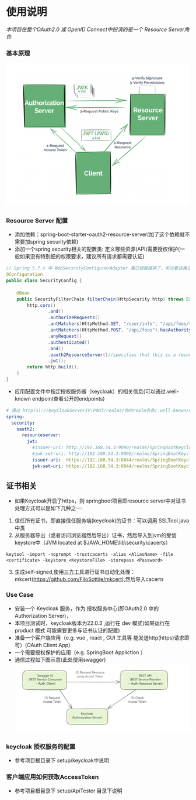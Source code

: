 # 使用说明
_本项目在整个OAuth2.0 或 OpenID Connect中扮演的是一个 Resource Server角色_
### 基本原理
![img_1.png](img_1.png)
### Resource Server 配置
- 添加依赖：spring-boot-starter-oauth2-resource-server(加了这个依赖就不需要加spring security依赖)
- 添加一个spring security相关的配置类: 定义哪些资源(API)需要授权保护(一般如果没有特别细的权限要求，建议所有请求都需要认证)
```java
// Spring 5.7.x 中 WebSecurityConfigurerAdapter 类已经被废弃了，可以看该类注释说明
@Configuration
public class SecurityConfig {

    @Bean
    public SecurityFilterChain filterChain(HttpSecurity http) throws Exception {
        http.cors()
                .and()
                .authorizeRequests()
                .antMatchers(HttpMethod.GET, "/user/info", "/api/foos/**").hasAuthority("SCOPE_read")
                .antMatchers(HttpMethod.POST, "/api/foos").hasAuthority("SCOPE_write")
                .anyRequest()
                .authenticated()
                .and()
                .oauth2ResourceServer()//specifies that this is a resource server
                .jwt();
        return http.build();
    }
}
```
- 应用配置文件中指定授权服务器（keycloak）的相关信息(可以通过.well-known endpoint查看公开的endpoints)
```yaml
# 通过 http(s)://KeyCloakServerIP:PORT/realms/你的realm名称/.well-known/openid-configuration 
spring:
  security:
    oauth2:
      resourceserver:
        jwt:
          #issuer-uri: http://192.168.54.3:9090/realms/SpringBootKeycloak
          #jwk-set-uri: http://192.168.54.3:9090/realms/SpringBootKeycloak/protocol/openid-connect/certsissuer-uri: http://192.168.54.3:9090/realms/SpringBootKeycloak
          issuer-uri:  https://192.168.54.3:8844/realms/SpringBootKeycloak
          jwk-set-uri: https://192.168.54.3:8844/realms/SpringBootKeycloak/protocol/openid-connect/certs
```

## 证书相关
- 如果Keycloak开启了https，则 springboot项目即resource server中对证书处理方式可以是如下几种之一:
1. 信任所有证书，即直接信任服务端(keycloak)的证书：可以调用 SSLTool.java中类
2. 从服务器导出（或者访问浏览器然后导出）证书，然后导入到jvm的受信keystore中（JVM located at $JAVA_HOME\lib\security\cacerts）
```shell
keytool -import -noprompt -trustcacerts -alias <AliasName> -file   <certificate> -keystore <KeystoreFile> -storepass <Password>
```
3. 生成self-signed,使用三方工具进行证书自动化处理：mkcert(https://github.com/FiloSottile/mkcert),然后导入cacerts

### Use Case
- 安装一个 Keycloak 服务，作为 授权服务中心(即OAuth2.0 中的 Authorization Server)，
- 本项目测试时，keycloak版本为22.0.3 ,运行在 dev 模式(如果运行在 product 模式 可能需要更多与证书认证的配置)
- 准备一个客户端应用（e.g. vue , react , GUI 工具等 能发送http(https)请求即可）(OAuth Client App)
- 一个需要授权保护的应用（e.g. SpringBoot Appliction ）
- 通信过程如下图示意(此处使用swagger)
![img.png](img.png)

### keycloak 授权服务的配置
- 参考项目根目录下 setup/keycloak中说明

### 客户端应用如何获取AccessToken
- 参考项目根目录下 setup/ApiTester 目录下说明
